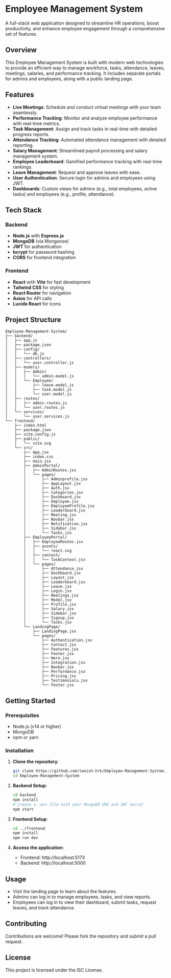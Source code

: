 # Employee Management System

A full-stack web application designed to streamline HR operations, boost productivity, and enhance employee engagement through a comprehensive set of features.

## Overview

This Employee Management System is built with modern web technologies to provide an efficient way to manage workforce, tasks, attendance, leaves, meetings, salaries, and performance tracking. It includes separate portals for admins and employees, along with a public landing page.

## Features

- **Live Meetings**: Schedule and conduct virtual meetings with your team seamlessly.
- **Performance Tracking**: Monitor and analyze employee performance with real-time metrics.
- **Task Management**: Assign and track tasks in real-time with detailed progress reports.
- **Attendance Tracking**: Automated attendance management with detailed reporting.
- **Salary Management**: Streamlined payroll processing and salary management system.
- **Employee Leaderboard**: Gamified performance tracking with real-time rankings.
- **Leave Management**: Request and approve leaves with ease.
- **User Authentication**: Secure login for admins and employees using JWT.
- **Dashboards**: Custom views for admins (e.g., total employees, active tasks) and employees (e.g., profile, attendance).

## Tech Stack

### Backend
- **Node.js** with **Express.js**
- **MongoDB** (via Mongoose)
- **JWT** for authentication
- **bcrypt** for password hashing
- **CORS** for frontend integration

### Frontend
- **React** with **Vite** for fast development
- **Tailwind CSS** for styling
- **React Router** for navigation
- **Axios** for API calls
- **Lucide React** for icons

## Project Structure

```
Employee-Management-System/
├── backend/
│   ├── app.js
│   ├── package.json
│   ├── config/
│   │   └── db.js
│   ├── controllers/
│   │   └── user.controller.js
│   ├── models/
│   │   ├── Admin/
│   │   │   └── admin.model.js
│   │   └── Employee/
│   │       ├── leave.model.js
│   │       ├── task.model.js
│   │       └── user.model.js
│   ├── routes/
│   │   ├── admin.routes.js
│   │   └── user.routes.js
│   └── services/
│       └── user.services.js
└── frontend/
    ├── index.html
    ├── package.json
    ├── vite.config.js
    ├── public/
    │   └── vite.svg
    └── src/
        ├── App.jsx
        ├── index.css
        ├── main.jsx
        ├── AdminPortal/
        │   ├── AdminRoutes.jsx
        │   └── pages/
        │       ├── Adminprofile.jsx
        │       ├── AppLayout.jsx
        │       ├── Auth.jsx
        │       ├── Categories.jsx
        │       ├── Dashboard.jsx
        │       ├── Employee.jsx
        │       ├── EmployeeProfile.jsx
        │       ├── Leaderboard.jsx
        │       ├── Meeting.jsx
        │       ├── Navbar.jsx
        │       ├── Notification.jsx
        │       ├── Sidebar.jsx
        │       └── Tasks.jsx
        ├── EmployeePortal/
        │   ├── EmployeeRoutes.jsx
        │   ├── assets/
        │   │   └── react.svg
        │   ├── context/
        │   │   └── TaskContext.jsx
        │   └── pages/
        │       ├── Attendance.jsx
        │       ├── Dashboard.jsx
        │       ├── Layout.jsx
        │       ├── Leaderboard.jsx
        │       ├── Leave.jsx
        │       ├── Login.jsx
        │       ├── Meetings.jsx
        │       ├── Model.jsx
        │       ├── Profile.jsx
        │       ├── Salary.jsx
        │       ├── Sidebar.jsx
        │       ├── Signup.jsx
        │       └── Tasks.jsx
        └── LandingPage/
            ├── LandingPage.jsx
            └── pages/
                ├── Authentication.jsx
                ├── Contact.jsx
                ├── Features.jsx
                ├── Footer.jsx
                ├── Hero.jsx
                ├── Integration.jsx
                ├── Navbar.jsx
                ├── Performance.jsx
                ├── Pricing.jsx
                ├── Testimonials.jsx
                └── Footer.jsx
```

## Getting Started

### Prerequisites
- Node.js (v14 or higher)
- MongoDB
- npm or yarn

### Installation

1. **Clone the repository**:
   ```bash
   git clone https://github.com/tanish-hrk/Employee-Management-System.git
   cd Employee-Management-System
   ```

2. **Backend Setup**:
   ```bash
   cd backend
   npm install
   # Create a .env file with your MongoDB URI and JWT secret
   npm start
   ```

3. **Frontend Setup**:
   ```bash
   cd ../frontend
   npm install
   npm run dev
   ```

4. **Access the application**:
   - Frontend: http://localhost:5173
   - Backend: http://localhost:5000

## Usage

- Visit the landing page to learn about the features.
- Admins can log in to manage employees, tasks, and view reports.
- Employees can log in to view their dashboard, submit tasks, request leaves, and track attendance.

## Contributing

Contributions are welcome! Please fork the repository and submit a pull request.

## License

This project is licensed under the ISC License.
